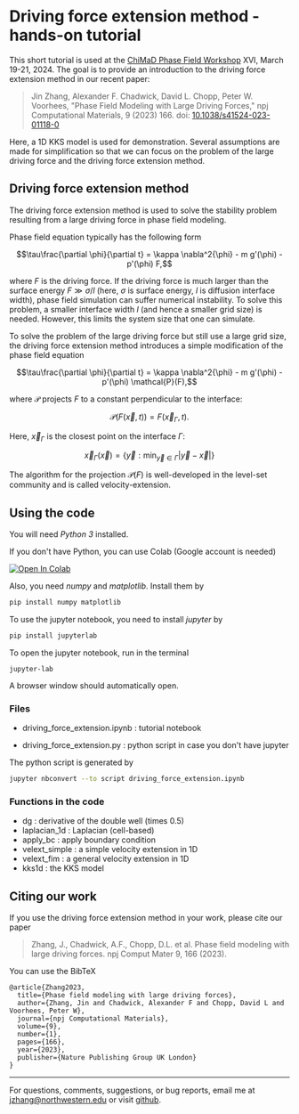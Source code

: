 # Driving force extension method - hands-on tutorial

This short tutorial is used at the [ChiMaD Phase Field Workshop](https://github.com/usnistgov/pfhub/wiki#Workshops) XVI, March 19-21, 2024. The goal is to provide an introduction to the driving force extension method in our recent paper:

> Jin Zhang, Alexander F. Chadwick, David L. Chopp, Peter W. Voorhees, "Phase Field Modeling with Large Driving Forces," npj Computational Materials, 9 (2023) 166. doi: [10.1038/s41524-023-01118-0](https://doi.org/10.1038/s41524-023-01118-0)

Here, a 1D KKS model is used for demonstration. Several assumptions are made for simplification so that we can focus on the problem of the large driving force and the driving force extension method.

## Driving force extension method

The driving force extension method is used to solve the stability problem resulting from a large driving force in phase field modeling. 

Phase field equation typically has the following form
```math
\tau\frac{\partial \phi}{\partial t} = \kappa \nabla^2{\phi} - m g'(\phi) - p'(\phi) F,
```
where $F$ is the driving force. If the driving force is much larger than the surface energy $F \gg \sigma/l$ (here, $\sigma$ is surface energy, $l$ is diffusion interface width), phase field simulation can suffer numerical instability. To solve this problem, a smaller interface width $l$ (and hence a smaller grid size) is needed. However, this limits the system size that one can simulate.

To solve the problem of the large driving force but still use a large grid size, the driving force extension method introduces a simple modification of the phase field equation
```math
\tau\frac{\partial \phi}{\partial t} = \kappa \nabla^2{\phi} - m g'(\phi) - p'(\phi) \mathcal{P}(F),
```
where $\mathcal{P}$ projects $F$ to a constant perpendicular to the interface:
```math
\mathcal{P}(F(\vec{x}, t)) = F(\vec{x}_\Gamma, t).
```
Here, $\vec{x}_\Gamma$ is the closest point on the interface $\Gamma$:
```math
\vec{x}_\Gamma(\vec{x}) = \{\vec{y} : \min_{\vec{y}\in \Gamma} |{\vec{y}-\vec{x}}|\}
```

The algorithm for the projection $\mathcal{P}(F)$ is well-developed in the level-set community and is called velocity-extension.

## Using the code

You will need *Python 3* installed. 

If you don't have Python, you can use Colab (Google account is needed)

[![Open In Colab](https://colab.research.google.com/assets/colab-badge.svg)](https://colab.research.google.com/github/jijn/dfe_tutorial/blob/main/driving_force_extension.ipynb)

Also, you need *numpy* and *matplotlib*. Install them by

```bash
pip install numpy matplotlib
```

To use the jupyter notebook, you need to install *jupyter* by
```bash
pip install jupyterlab
```

To open the jupyter notebook, run in the terminal

```bath
jupyter-lab
```

A browser window should automatically open.

### Files

- driving_force_extension.ipynb : tutorial notebook

- driving_force_extension.py : python script in case you don't have jupyter

The python script is generated by

```bash
jupyter nbconvert --to script driving_force_extension.ipynb
```

### Functions in the code

- dg : derivative of the double well (times 0.5)
- laplacian_1d : Laplacian (cell-based)
- apply_bc : apply boundary condition
- velext_simple : a simple velocity extension in 1D
- velext_fim : a general velocity extension in 1D
- kks1d : the KKS model

## Citing our work
If you use the driving force extension method in your work, please cite our paper

> Zhang, J., Chadwick, A.F., Chopp, D.L. et al. Phase field modeling with large driving forces. npj Comput Mater 9, 166 (2023).

You can use the BibTeX

```
@article{Zhang2023,
  title={Phase field modeling with large driving forces},
  author={Zhang, Jin and Chadwick, Alexander F and Chopp, David L and Voorhees, Peter W},
  journal={npj Computational Materials},
  volume={9},
  number={1},
  pages={166},
  year={2023},
  publisher={Nature Publishing Group UK London}
}

```

----

For questions, comments, suggestions, or bug reports, email me at [jzhang\@northwestern.edu](mailto:jzhang@northwestern.edu) or visit [github](https://github.com/jijn/dfe_tutorial).
